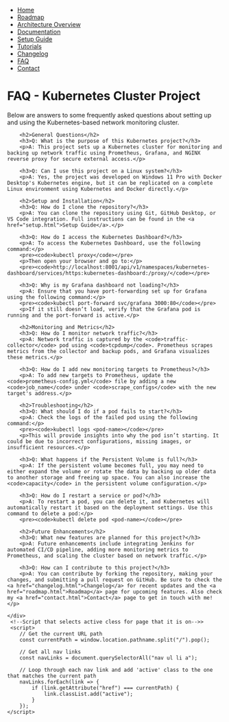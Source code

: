 <!DOCTYPE html>
<html lang="en">
<head>
    <meta charset="UTF-8">
    <meta name="viewport" content="width=device-width, initial-scale=1.0">
    <title>FAQ - Kubernetes Cluster Project</title>
    <link rel="stylesheet" href="style.css"> <!-- Link to your stylesheet -->
    
  </head>

<body>
    <nav>
        <ul>
            <li><a href="index.html">Home</a></li> <!-- Home link added -->
            <li><a href="roadmap.html">Roadmap</a></li>
            <li><a href="architecture.html">Architecture Overview</a></li>
            <li><a href="doc.html">Documentation</a></li>
            <li><a href="setup.html">Setup Guide</a></li>
            <li><a href="tutorial.html">Tutorials</a></li>
            <li><a href="changelog.html">Changelog</a></li>
            <li><a href="faq.html">FAQ</a></li>
            <li><a href="contact.html">Contact</a></li>
        </ul>
    </nav>
    <div class="container">
        <h1>FAQ - Kubernetes Cluster Project</h1>
        <p>Below are answers to some frequently asked questions about setting up and using the Kubernetes-based network monitoring cluster.</p>

        <h2>General Questions</h2>
        <h3>Q: What is the purpose of this Kubernetes project?</h3>
        <p>A: This project sets up a Kubernetes cluster for monitoring and backing up network traffic using Prometheus, Grafana, and NGINX reverse proxy for secure external access.</p>

        <h3>Q: Can I use this project on a Linux system?</h3>
        <p>A: Yes, the project was developed on Windows 11 Pro with Docker Desktop's Kubernetes engine, but it can be replicated on a complete Linux environment using Kubernetes and Docker directly.</p>

        <h2>Setup and Installation</h2>
        <h3>Q: How do I clone the repository?</h3>
        <p>A: You can clone the repository using Git, GitHub Desktop, or VS Code integration. Full instructions can be found in the <a href="setup.html">Setup Guide</a>.</p>

        <h3>Q: How do I access the Kubernetes Dashboard?</h3>
        <p>A: To access the Kubernetes Dashboard, use the following command:</p>
        <pre><code>kubectl proxy</code></pre>
        <p>Then open your browser and go to:</p>
        <pre><code>http://localhost:8001/api/v1/namespaces/kubernetes-dashboard/services/https:kubernetes-dashboard:/proxy/</code></pre>

        <h3>Q: Why is my Grafana dashboard not loading?</h3>
        <p>A: Ensure that you have port-forwarding set up for Grafana using the following command:</p>
        <pre><code>kubectl port-forward svc/grafana 3000:80</code></pre>
        <p>If it still doesn’t load, verify that the Grafana pod is running and the port-forward is active.</p>

        <h2>Monitoring and Metrics</h2>
        <h3>Q: How do I monitor network traffic?</h3>
        <p>A: Network traffic is captured by the <code>traffic-collector</code> pod using <code>tcpdump</code>. Prometheus scrapes metrics from the collector and backup pods, and Grafana visualizes these metrics.</p>

        <h3>Q: How do I add new monitoring targets to Prometheus?</h3>
        <p>A: To add new targets to Prometheus, update the <code>prometheus-config.yml</code> file by adding a new <code>job_name</code> under <code>scrape_configs</code> with the new target's address.</p>

        <h2>Troubleshooting</h2>
        <h3>Q: What should I do if a pod fails to start?</h3>
        <p>A: Check the logs of the failed pod using the following command:</p>
        <pre><code>kubectl logs <pod-name></code></pre>
        <p>This will provide insights into why the pod isn’t starting. It could be due to incorrect configurations, missing images, or insufficient resources.</p>

        <h3>Q: What happens if the Persistent Volume is full?</h3>
        <p>A: If the persistent volume becomes full, you may need to either expand the volume or rotate the data by backing up older data to another storage and freeing up space. You can also increase the <code>capacity</code> in the persistent volume configuration.</p>

        <h3>Q: How do I restart a service or pod?</h3>
        <p>A: To restart a pod, you can delete it, and Kubernetes will automatically restart it based on the deployment settings. Use this command to delete a pod:</p>
        <pre><code>kubectl delete pod <pod-name></code></pre>

        <h2>Future Enhancements</h2>
        <h3>Q: What new features are planned for this project?</h3>
        <p>A: Future enhancements include integrating Jenkins for automated CI/CD pipeline, adding more monitoring metrics to Prometheus, and scaling the cluster based on network traffic.</p>

        <h3>Q: How can I contribute to this project?</h3>
        <p>A: You can contribute by forking the repository, making your changes, and submitting a pull request on GitHub. Be sure to check the <a href="changelog.html">Changelog</a> for recent updates and the <a href="roadmap.html">Roadmap</a> page for upcoming features. Also check my <a href="contact.html">Contact</a> page to get in touch with me!</p>

    </div>
     <!--Script that selects active cless for page that it is on-->>
     <script>
        // Get the current URL path
        const currentPath = window.location.pathname.split("/").pop();
    
        // Get all nav links
        const navLinks = document.querySelectorAll("nav ul li a");
    
        // Loop through each nav link and add 'active' class to the one that matches the current path
        navLinks.forEach(link => {
            if (link.getAttribute("href") === currentPath) {
                link.classList.add("active");
            }
        });
    </script>
</body>
</html>
